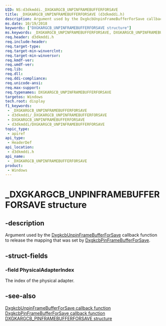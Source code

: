 ```yaml
---
UID: NS:d3dkmddi._DXGKARGCB_UNPINFRAMEBUFFERFORSAVE
title: _DXGKARGCB_UNPINFRAMEBUFFERFORSAVE (d3dkmddi.h)
description: Argument used by the DxgkcbUnpinFrameBufferForSave callback function to release the mapping that was set by DxgkcbPinFrameBufferForSave.
ms.date: 10/19/2018
keywords: ["DXGKARGCB_UNPINFRAMEBUFFERFORSAVE structure"]
ms.keywords: _DXGKARGCB_UNPINFRAMEBUFFERFORSAVE, DXGKARGCB_UNPINFRAMEBUFFERFORSAVE,
req.header: d3dkmddi.h
req.include-header: 
req.target-type: 
req.target-min-winverclnt: 
req.target-min-winversvr: 
req.kmdf-ver: 
req.umdf-ver: 
req.lib: 
req.dll: 
req.ddi-compliance: 
req.unicode-ansi: 
req.max-support: 
req.typenames: DXGKARGCB_UNPINFRAMEBUFFERFORSAVE
targetos: Windows
tech.root: display
f1_keywords:
 - _DXGKARGCB_UNPINFRAMEBUFFERFORSAVE
 - d3dkmddi/_DXGKARGCB_UNPINFRAMEBUFFERFORSAVE
 - DXGKARGCB_UNPINFRAMEBUFFERFORSAVE
 - d3dkmddi/DXGKARGCB_UNPINFRAMEBUFFERFORSAVE
topic_type:
 - apiref
api_type:
 - HeaderDef
api_location:
 - d3dkmddi.h
api_name:
 - _DXGKARGCB_UNPINFRAMEBUFFERFORSAVE
product:
 - Windows
---
```


# _DXGKARGCB_UNPINFRAMEBUFFERFORSAVE structure


## -description

Argument used by the [DxgkcbUnpinFrameBufferForSave](nc-d3dkmddi-dxgkcb_unpinframebufferforsave.md) callback function to release the mapping that was set by [DxgkcbPinFrameBufferForSave](nc-d3dkmddi-dxgkcb_pinframebufferforsave.md).

## -struct-fields

### -field PhysicalAdapterIndex

The index of the physical adapter.

## -see-also

[DxgkcbUnpinFrameBufferForSave callback function](nc-d3dkmddi-dxgkcb_unpinframebufferforsave.md)
[DxgkcbPinFrameBufferForSave callback function](nc-d3dkmddi-dxgkcb_pinframebufferforsave.md)
[DXGKARGCB_PINFRAMEBUFFERFORSAVE structure](ns-d3dkmddi-_dxgkargcb_pinframebufferforsave.md)

